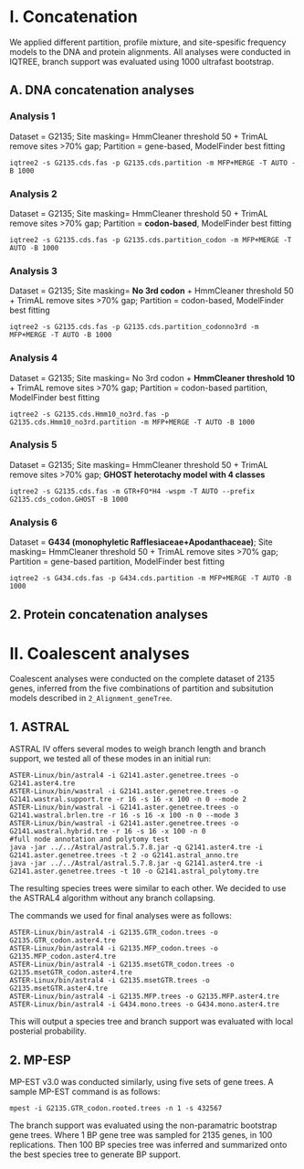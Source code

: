 # I. Concatenation

We applied different partition, profile mixture, and site-spesific frequency models to the DNA and protein alignments. All analyses were conducted in IQTREE, branch support was evaluated using 1000 ultrafast bootstrap.

## A. DNA concatenation analyses

### Analysis 1
Dataset = G2135; Site masking= HmmCleaner threshold 50 + TrimAL remove sites >70% gap; Partition = gene-based, ModelFinder best fitting
```
iqtree2 -s G2135.cds.fas -p G2135.cds.partition -m MFP+MERGE -T AUTO -B 1000
```

### Analysis 2
Dataset = G2135; Site masking= HmmCleaner threshold 50 + TrimAL remove sites >70% gap; Partition = **codon-based**, ModelFinder best fitting
```
iqtree2 -s G2135.cds.fas -p G2135.cds.partition_codon -m MFP+MERGE -T AUTO -B 1000
```
### Analysis 3
Dataset = G2135; Site masking= **No 3rd codon** + HmmCleaner threshold 50 + TrimAL remove sites >70% gap; Partition = codon-based, ModelFinder best fitting
```
iqtree2 -s G2135.cds.fas -p G2135.cds.partition_codonno3rd -m MFP+MERGE -T AUTO -B 1000
```
### Analysis 4
Dataset = G2135; Site masking= No 3rd codon + **HmmCleaner threshold 10** + TrimAL remove sites >70% gap; Partition = codon-based partition, ModelFinder best fitting
```
iqtree2 -s G2135.cds.Hmm10_no3rd.fas -p G2135.cds.Hmm10_no3rd.partition -m MFP+MERGE -T AUTO -B 1000
```
### Analysis 5
Dataset = G2135; Site masking= HmmCleaner threshold 50 + TrimAL remove sites >70% gap; **GHOST heterotachy model with 4 classes**
```
iqtree2 -s G2135.cds.fas -m GTR+FO*H4 -wspm -T AUTO --prefix G2135.cds_codon.GHOST -B 1000
```
### Analysis 6
Dataset = **G434 (monophyletic Rafflesiaceae+Apodanthaceae)**; Site masking= HmmCleaner threshold 50 + TrimAL remove sites >70% gap; Partition = gene-based partition, ModelFinder best fitting
```
iqtree2 -s G434.cds.fas -p G434.cds.partition -m MFP+MERGE -T AUTO -B 1000
```

## 2. Protein concatenation analyses



# II. Coalescent analyses

Coalescent analyses were conducted on the complete dataset of 2135 genes, inferred from the five combinations of partition and subsitution models described in `2_Alignment_geneTree`.

## 1. ASTRAL

ASTRAL IV offers several modes to weigh branch length and branch support, we tested all of these modes in an initial run:
```
ASTER-Linux/bin/astral4 -i G2141.aster.genetree.trees -o G2141.aster4.tre
ASTER-Linux/bin/wastral -i G2141.aster.genetree.trees -o G2141.wastral.support.tre -r 16 -s 16 -x 100 -n 0 --mode 2
ASTER-Linux/bin/wastral -i G2141.aster.genetree.trees -o G2141.wastral.brlen.tre -r 16 -s 16 -x 100 -n 0 --mode 3
ASTER-Linux/bin/wastral -i G2141.aster.genetree.trees -o G2141.wastral.hybrid.tre -r 16 -s 16 -x 100 -n 0
#full node annotation and polytomy test
java -jar ../../Astral/astral.5.7.8.jar -q G2141.aster4.tre -i G2141.aster.genetree.trees -t 2 -o G2141.astral_anno.tre
java -jar ../../Astral/astral.5.7.8.jar -q G2141.aster4.tre -i G2141.aster.genetree.trees -t 10 -o G2141.astral_polytomy.tre
```

The resulting species trees were similar to each other. We decided to use the ASTRAL4 algorithm without any branch collapsing.

The commands we used for final analyses were as follows:
```
ASTER-Linux/bin/astral4 -i G2135.GTR_codon.trees -o G2135.GTR_codon.aster4.tre
ASTER-Linux/bin/astral4 -i G2135.MFP_codon.trees -o G2135.MFP_codon.aster4.tre
ASTER-Linux/bin/astral4 -i G2135.msetGTR_codon.trees -o G2135.msetGTR_codon.aster4.tre
ASTER-Linux/bin/astral4 -i G2135.msetGTR.trees -o G2135.msetGTR.aster4.tre
ASTER-Linux/bin/astral4 -i G2135.MFP.trees -o G2135.MFP.aster4.tre
ASTER-Linux/bin/astral4 -i G434.mono.trees -o G434.mono.aster4.tre
```
This will output a species tree and branch support was evaluated with local posterial probability.

## 2. MP-ESP

MP-EST v3.0 was conducted similarly, using five sets of gene trees. A sample MP-EST command is as follows: 
```
mpest -i G2135.GTR_codon.rooted.trees -n 1 -s 432567
```
The branch support was evaluated using the non-paramatric bootstrap gene trees. Where 1 BP gene tree was sampled for 2135 genes, in 100 replications. Then 100 BP species tree was inferred and summarized onto the best species tree to generate BP support. 


